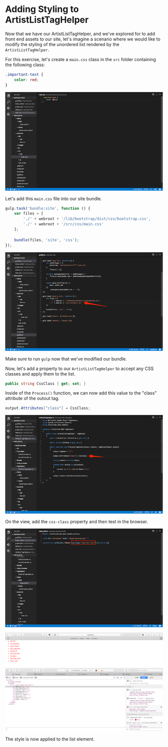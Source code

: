 # Adding Styling to ArtistListTagHelper

Now that we have our ArtistListTagHelper, and we've explored for to add front end assets to our site, let's imagine a scenario where we would like to modify the styling of the unordered list rendered by the `ArtistListTagHelper`.

For this exercise, let's create a `main.css` class in the `src` folder containing the following class:

```css
.important-text {
	color: red;
}
```

![](./vc-main-css.png)

Let's add this `main.css` file into our site bundle.

```js
gulp.task('bundle:site', function () {
	var files = [
		'./' + webroot + '/lib/bootstrap/dist/css/bootstrap.css',
		'./' + webroot + '/src/css/main.css'
	];
	
	bundle(files, 'site', 'css');
});
```

![](./vc-gulp-main-css.png)

Make sure to run `gulp` now that we've modified our bundle. 

Now, let's add a property to our `ArtistListTagHelper` to accept any CSS classes and apply them to the list.

```csharp
public string CssClass { get; set; }
```

Inside of the `Process()` function, we can now add this value to the "class" attribute of the outout tag.

```csharp
output.Attributes["class"] = CssClass;
```

![](./vc-artistlist-css-class.png)

On the view, add the `css-class` property and then test in the browser.

![](./vc-index-css-class.png)

![](./vc-css-class-browser.png)

The style is now applied to the list element.